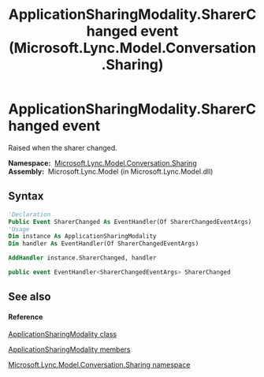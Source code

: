 ﻿---
title: ApplicationSharingModality.SharerChanged event (Microsoft.Lync.Model.Conversation.Sharing)
TOCTitle: SharerChanged event
ms:assetid: E:Microsoft.Lync.Model.Conversation.Sharing.ApplicationSharingModality.SharerChanged_DI_3_UC_OCS14MrefLyncWPF
ms:mtpsurl: https://msdn.microsoft.com/en-us/library/microsoft.lync.model.conversation.sharing.applicationsharingmodality.sharerchanged_di_3_uc_ocs14mreflyncwpf(v=office.15)
ms:contentKeyID: 48598455
ms.date: 07/28/2014
mtps_version: v=office.15
f1_keywords:
- Microsoft.Lync.Model.Conversation.Sharing.ApplicationSharingModality.SharerChanged
dev_langs:
- CSharp
- JScript
- VB
- other
---

# ApplicationSharingModality.SharerChanged event

Raised when the sharer changed.

**Namespace:**  [Microsoft.Lync.Model.Conversation.Sharing](microsoft-lync-model-conversation-sharing-namespace_2.md)  
**Assembly:**  Microsoft.Lync.Model (in Microsoft.Lync.Model.dll)

## Syntax

``` vb
'Declaration
Public Event SharerChanged As EventHandler(Of SharerChangedEventArgs)
'Usage
Dim instance As ApplicationSharingModality
Dim handler As EventHandler(Of SharerChangedEventArgs)

AddHandler instance.SharerChanged, handler
```

``` csharp
public event EventHandler<SharerChangedEventArgs> SharerChanged
```

## See also

#### Reference

[ApplicationSharingModality class](applicationsharingmodality-class-microsoft-lync-model-conversation-sharing_2.md)

[ApplicationSharingModality members](applicationsharingmodality-members-microsoft-lync-model-conversation-sharing_2.md)

[Microsoft.Lync.Model.Conversation.Sharing namespace](microsoft-lync-model-conversation-sharing-namespace_2.md)

